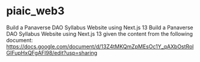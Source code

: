 # piaic_web3
 Build a Panaverse DAO Syllabus Website using Next.js 13 
Build a Panaverse DAO Syllabus Website using Next.js 13 given the content from the following document:
https://docs.google.com/document/d/13Z4tMKQmZpMEsOc1Y_qAXbOstRolGIFupHxQFgAFl98/edit?usp=sharing
